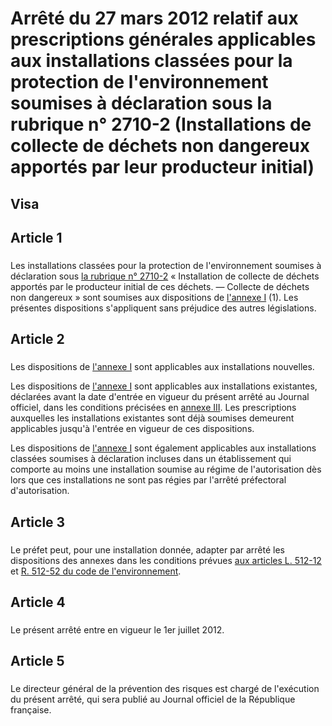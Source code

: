 # Arrêté du 27 mars 2012 relatif aux prescriptions générales applicables aux installations classées pour la protection de l'environnement soumises à déclaration sous la rubrique n° 2710-2 (Installations de collecte de déchets non dangereux apportés par leur producteur initial)

## Visa

## Article 1

### 

Les installations classées pour la protection de l'environnement soumises à déclaration sous [la rubrique n° 2710-2](https://aida.ineris.fr/consultation_document/10715) « Installation de collecte de déchets apportés par le producteur initial de ces déchets. ― Collecte de déchets non dangereux » sont soumises aux dispositions de [l'annexe I](#annexe-i-:-prescriptions-générales-applicables-et-faisant-l'objet-du-contrôle-périodique-aux-installations-classées-pour-la-protection-de-l'environnement-soumises-à-déclaration-sous-la-rubique-n°-2710-2) (1). Les présentes dispositions s'appliquent sans préjudice des autres législations.

## Article 2

### 

Les dispositions de [l'annexe I](#annexe-i-:-prescriptions-générales-applicables-et-faisant-l'objet-du-contrôle-périodique-aux-installations-classées-pour-la-protection-de-l'environnement-soumises-à-déclaration-sous-la-rubique-n°-2710-2) sont applicables aux installations nouvelles.

Les dispositions de [l'annexe I](#annexe-i-:-prescriptions-générales-applicables-et-faisant-l'objet-du-contrôle-périodique-aux-installations-classées-pour-la-protection-de-l'environnement-soumises-à-déclaration-sous-la-rubique-n°-2710-2) sont applicables aux installations existantes, déclarées avant la date d'entrée en vigueur du présent arrêté au Journal officiel, dans les conditions précisées en [annexe III](#annexe-iii-:-dispositions-applicables-aux-installations-existantes). Les prescriptions auxquelles les installations existantes sont déjà soumises demeurent applicables jusqu'à l'entrée en vigueur de ces dispositions.

Les dispositions de [l'annexe I](#annexe-i-:-prescriptions-générales-applicables-et-faisant-l'objet-du-contrôle-périodique-aux-installations-classées-pour-la-protection-de-l'environnement-soumises-à-déclaration-sous-la-rubique-n°-2710-2) sont également applicables aux installations classées soumises à déclaration incluses dans un établissement qui comporte au moins une installation soumise au régime de l'autorisation dès lors que ces installations ne sont pas régies par l'arrêté préfectoral d'autorisation.

## Article 3

### 

Le préfet peut, pour une installation donnée, adapter par arrêté les dispositions des annexes dans les conditions prévues [aux articles L. 512-12](https://aida.ineris.fr/consultation_document/1767#Article_L._512-12) et [R. 512-52 du code de l'environnement](https://aida.ineris.fr/consultation_document/1783#Article_R_512_52).

## Article 4

### 

Le présent arrêté entre en vigueur le 1er juillet 2012.

## Article 5

### 

Le directeur général de la prévention des risques est chargé de l'exécution du présent arrêté, qui sera publié au Journal officiel de la République française.